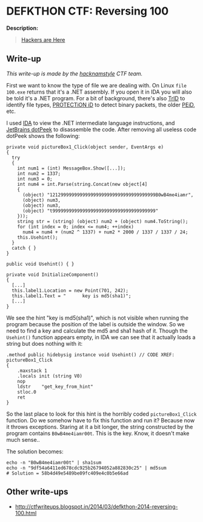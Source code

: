 # DEFKTHON CTF: Reversing 100

**Description:**

> [Hackers are Here](100.exe)

## Write-up

*This write-up is made by the [hacknamstyle](http://www.hacknamstyle.net) CTF team.*

First we want to know the type of file we are dealing with. On Linux `file 100.exe` returns that it's a .NET assembly. If you open it in IDA you will also be told it's a .NET program. For a bit of background, there's also [TrID](http://mark0.net/soft-trid.html) to identify file types, [PROTECTiON iD](http://pid.gamecopyworld.com/) to detect binary packets, the older [PEiD](http://www.aldeid.com/wiki/PEiD), etc.

I used [IDA](https://www.hex-rays.com/products/ida/) to view the .NET intermediate language instructions, and [JetBrains dotPeek](http://www.jetbrains.com/decompiler/) to disassemble the code. After removing all useless code dotPeek shows the following:

	private void pictureBox1_Click(object sender, EventArgs e)
	{
	  try
	  {
	    int num1 = (int) MessageBox.Show([...]);
	    int num2 = 1337;
	    int num3 = 0;
	    int num4 = int.Parse(string.Concat(new object[4]
	    {
	      (object) "121299999999999999999999999999999999999B0wB4me4iamr",
	      (object) num3,
	      (object) num3,
	      (object) "t99999999999999999999999999999999999999"
	    }));
	    string str = (string) (object) num2 + (object) num4.ToString();
	    for (int index = 0; index <= num4; ++index)
	      num4 = num4 + (num2 ^ 1337) + num2 * 2000 / 1337 / 1337 / 24;
	    this.Usehint();
	  }
	  catch { }
	}
	
	public void Usehint() { }
	
	private void InitializeComponent()
	{
	  [...]
	  this.label1.Location = new Point(701, 242);
	  this.label1.Text = "      key is md5(sha1)";
	  [...]
	}

We see the hint "key is md5(sha1)", which is not visible when running the program because the position of the label is outside the window. So we need to find a key and calculate the md5 and sha1 hash of it. Though the `Usehint()` function appears empty, in IDA we can see that it actually loads a string but does nothing with it:

	.method public hidebysig instance void Usehint() // CODE XREF: pictureBox1_Click
	{
		.maxstack 1
		.locals init (string V0)
		nop
		ldstr    "get_key_from_hint"
		stloc.0
		ret
	}

So the last place to look for this hint is the horribly coded `pictureBox1_Click` function. Do we somehow have to fix this function and run it? Because now it throws exceptions. Staring at it a bit longer, the string constructed by the program contains `B0wB4me4iamr00t`. This is the key. Know, it doesn't make much sense..

The solution becomes:

    echo -n "B0wB4me4iamr00t" | sha1sum
    echo -n "9df54a6411ed678cdc925b26794052a882830c25" | md5sum
	# Solution = 58b4d49e5489be09fc409e4c0b5e66ad

## Other write-ups

* <http://ctfwriteups.blogspot.in/2014/03/defkthon-2014-reversing-100.html>
